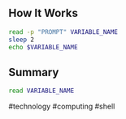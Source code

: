 
## How It Works

```bash
read -p "PROMPT" VARIABLE_NAME
sleep 2
echo $VARIABLE_NAME
```

## Summary

```bash
read VARIABLE_NAME
```

#technology #computing #shell 